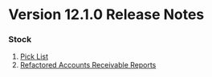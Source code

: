 # Version 12.1.0 Release Notes

### Stock

1. [Pick List](https://verp.com/docs/user/manual/en/stock/pick-list)
2. [Refactored Accounts Receivable Reports](https://verp.com/docs/user/manual/en/accounts/accounting-reports#2-accounting-statements)
